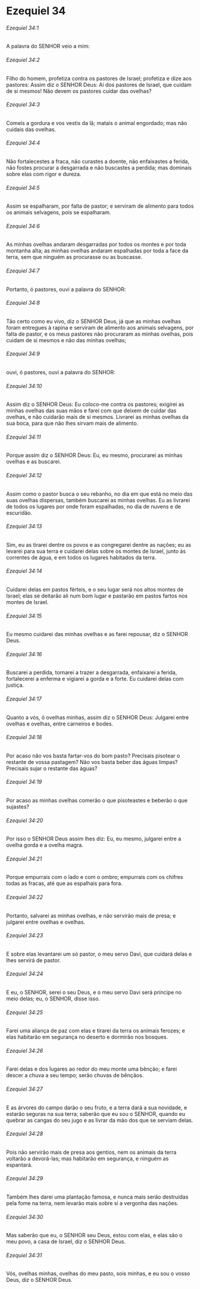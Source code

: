 # Ezequiel 34

###### Ezequiel 34:1

A palavra do SENHOR veio a mim:

###### Ezequiel 34:2

Filho do homem, profetiza contra os pastores de Israel; profetiza e dize aos pastores: Assim diz o SENHOR Deus: Ai dos pastores de Israel, que cuidam de si mesmos! Não devem os pastores cuidar das ovelhas?

###### Ezequiel 34:3

Comeis a gordura e vos vestis da lã; matais o animal engordado; mas não cuidais das ovelhas.

###### Ezequiel 34:4

Não fortalecestes a fraca, não curastes a doente, não enfaixastes a ferida, não fostes procurar a desgarrada e não buscastes a perdida; mas dominais sobre elas com rigor e dureza.

###### Ezequiel 34:5

Assim se espalharam, por falta de pastor; e serviram de alimento para todos os animais selvagens, pois se espalharam.

###### Ezequiel 34:6

As minhas ovelhas andaram desgarradas por todos os montes e por toda montanha alta; as minhas ovelhas andaram espalhadas por toda a face da terra, sem que ninguém as procurasse ou as buscasse.

###### Ezequiel 34:7

Portanto, ó pastores, ouvi a palavra do SENHOR:

###### Ezequiel 34:8

Tão certo como eu vivo, diz o SENHOR Deus, já que as minhas ovelhas foram entregues à rapina e serviram de alimento aos animais selvagens, por falta de pastor, e os meus pastores não procuraram as minhas ovelhas, pois cuidam de si mesmos e não das minhas ovelhas;

###### Ezequiel 34:9

ouvi, ó pastores, ouvi a palavra do SENHOR:

###### Ezequiel 34:10

Assim diz o SENHOR Deus: Eu coloco-me contra os pastores; exigirei as minhas ovelhas das suas mãos e farei com que deixem de cuidar das ovelhas, e não cuidarão mais de si mesmos. Livrarei as minhas ovelhas da sua boca, para que não lhes sirvam mais de alimento.

###### Ezequiel 34:11

Porque assim diz o SENHOR Deus: Eu, eu mesmo, procurarei as minhas ovelhas e as buscarei.

###### Ezequiel 34:12

Assim como o pastor busca o seu rebanho, no dia em que está no meio das suas ovelhas dispersas, também buscarei as minhas ovelhas. Eu as livrarei de todos os lugares por onde foram espalhadas, no dia de nuvens e de escuridão.

###### Ezequiel 34:13

Sim, eu as tirarei dentre os povos e as congregarei dentre as nações; eu as levarei para sua terra e cuidarei delas sobre os montes de Israel, junto às correntes de água, e em todos os lugares habitados da terra.

###### Ezequiel 34:14

Cuidarei delas em pastos férteis, e o seu lugar será nos altos montes de Israel; elas se deitarão ali num bom lugar e pastarão em pastos fartos nos montes de Israel.

###### Ezequiel 34:15

Eu mesmo cuidarei das minhas ovelhas e as farei repousar, diz o SENHOR Deus.

###### Ezequiel 34:16

Buscarei a perdida, tornarei a trazer a desgarrada, enfaixarei a ferida, fortalecerei a enferma e vigiarei a gorda e a forte. Eu cuidarei delas com justiça.

###### Ezequiel 34:17

Quanto a vós, ó ovelhas minhas, assim diz o SENHOR Deus: Julgarei entre ovelhas e ovelhas, entre carneiros e bodes.

###### Ezequiel 34:18

Por acaso não vos basta fartar-vos do bom pasto? Precisais pisotear o restante de vossa pastagem? Não vos basta beber das águas limpas? Precisais sujar o restante das águas?

###### Ezequiel 34:19

Por acaso as minhas ovelhas comerão o que pisoteastes e beberão o que sujastes?

###### Ezequiel 34:20

Por isso o SENHOR Deus assim lhes diz: Eu, eu mesmo, julgarei entre a ovelha gorda e a ovelha magra.

###### Ezequiel 34:21

Porque empurrais com o lado e com o ombro; empurrais com os chifres todas as fracas, até que as espalhais para fora.

###### Ezequiel 34:22

Portanto, salvarei as minhas ovelhas, e não servirão mais de presa; e julgarei entre ovelhas e ovelhas.

###### Ezequiel 34:23

E sobre elas levantarei um só pastor, o meu servo Davi, que cuidará delas e lhes servirá de pastor.

###### Ezequiel 34:24

E eu, o SENHOR, serei o seu Deus, e o meu servo Davi será príncipe no meio delas; eu, o SENHOR, disse isso.

###### Ezequiel 34:25

Farei uma aliança de paz com elas e tirarei da terra os animais ferozes; e elas habitarão em segurança no deserto e dormirão nos bosques.

###### Ezequiel 34:26

Farei delas e dos lugares ao redor do meu monte uma bênção; e farei descer a chuva a seu tempo; serão chuvas de bênçãos.

###### Ezequiel 34:27

E as árvores do campo darão o seu fruto, e a terra dará a sua novidade, e estarão seguras na sua terra; saberão que eu sou o SENHOR, quando eu quebrar as cangas do seu jugo e as livrar da mão dos que se serviam delas.

###### Ezequiel 34:28

Pois não servirão mais de presa aos gentios, nem os animais da terra voltarão a devorá-las; mas habitarão em segurança, e ninguém as espantará.

###### Ezequiel 34:29

Também lhes darei uma plantação famosa, e nunca mais serão destruídas pela fome na terra, nem levarão mais sobre si a vergonha das nações.

###### Ezequiel 34:30

Mas saberão que eu, o SENHOR seu Deus, estou com elas, e elas são o meu povo, a casa de Israel, diz o SENHOR Deus.

###### Ezequiel 34:31

Vós, ovelhas minhas, ovelhas do meu pasto, sois minhas, e eu sou o vosso Deus, diz o SENHOR Deus.

